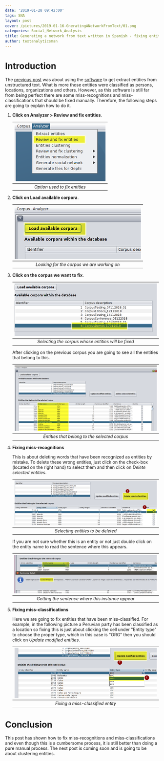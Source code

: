 ```yaml
---
date: '2019-01-28 09:42:00'
tags: SNA
layout: post
cover: /pictures/2019-01-16-GneratingANetworkFromText/01.png
categories: Social_Network_Analysis
title: Generating a network from text written in Spanish - fixing entities
author: textanalyticsman
---
```

# Introduction

The [previous post](/social_network_analysis/GneratingANetworkFromText/) was about using the [software](https://github.com/textanalyticsman/extractnetworksfromtext) to get extract entities from unstructured text. What is more those entities were classified as persons, locations, organizations and others. However, as this software is still far from being perfect there are some miss-recognitions and miss-classifications that should be fixed manually. Therefore, the following steps are going to explain how to do it.

1. **Click on Analyzer > Review and fix entities**.


	| ![](/pictures/2019-01-28-NetworkFromTextFixingEntities/01.png) | 
	|:--:| 
	| *Option used to fix entities* |

2. **Click on Load available corpora**.

	| ![](/pictures/2019-01-28-NetworkFromTextFixingEntities/02.png) | 
	|:--:| 
	| *Looking for the corpus we are working on* |

3.  **Click on the corpus we want to fix**.

	| ![](/pictures/2019-01-28-NetworkFromTextFixingEntities/03.png) | 
	|:--:| 
	| *Selecting the corpus whose entities will be fixed* |
	
	
	After clicking on the previous corpus you are going to see all the entities that belong to this.
	
	| ![](/pictures/2019-01-28-NetworkFromTextFixingEntities/04.png) | 
	|:--:| 
	| *Entities that belong to the selected corpus* |

4.	**Fixing miss-recognitions**
	
	This is about deleting words that have been recognized as entities by mistake. To delete these wrong entities, just click on the check-box (located on the right hand) to select them and then click on *Delete selected entities*.
	
	| ![](/pictures/2019-01-28-NetworkFromTextFixingEntities/05.png) | 
	|:--:| 
	| *Selecting entities to be deleted* |	
	
	If you are not sure whether this is an entity or not just double click on the entity name to read the sentence where this appears.
	
	| ![](/pictures/2019-01-28-NetworkFromTextFixingEntities/06.png) | 
	|:--:| 
	| *Getting the sentence where this instance appear* |		

4.	**Fixing miss-classifications**	

	Here we are going to fix entities that have been miss-classified. For example, in the following picture a Peruvian party has been classified as a location so fixing this is just about clicking the cell under "Entity type" to choose the proper type, which in this case is "ORG" then you should click on *Update modified entities*.
	
	| ![](/pictures/2019-01-28-NetworkFromTextFixingEntities/07.png) | 
	|:--:| 
	| *Fixing a miss-classified entity* |	
	
# Conclusion

This post has shown how to fix miss-recognitions and miss-classifications and even though this is a cumbersome process, it is still better than doing a pure manual process. The next post is coming soon and is going to be about clustering entities.
